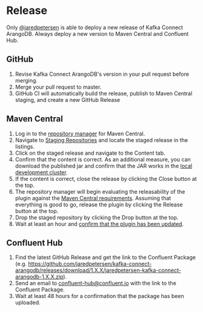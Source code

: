 # Release
Only [@jaredpetersen](https://github.com/jaredpetersen) is able to deploy a new release of Kafka Connect ArangoDB. Always deploy a new version to Maven Central and Confluent Hub.

## GitHub
1. Revise Kafka Connect ArangoDB's version in your pull request before merging.
2. Merge your pull request to master.
3. GitHub CI will automatically build the release, publish to Maven Central staging, and create a new GitHub Release

## Maven Central
1. Log in to the [repository manager](https://oss.sonatype.org/) for Maven Central.
2. Navigate to [Staging Repositories](https://oss.sonatype.org/#stagingRepositories) and locate the staged release in the listings.
3. Click on the staged release and navigate to the Content tab.
4. Confirm that the content is correct. As an additional measure, you can download the published jar and confirm that the JAR works in the [local development cluster](/docs/development).
5. If the content is correct, close the release by clicking the Close button at the top.
6. The repository manager will begin evaluating the releasability of the plugin against the [Maven Central requirements](https://central.sonatype.org/pages/requirements.html). Assuming that everything is good to go, release the plugin by clicking the Release button at the top.
7. Drop the staged repository by clicking the Drop button at the top.
8. Wait at least an hour and [confirm that the plugin has been updated](https://search.maven.org/search?q=g:io.github.jaredpetersen%20AND%20a:kafka-connect-arangodb&core=gav).

## Confluent Hub
1. Find the latest GitHub Release and get the link to the Confluent Package (e.g. https://github.com/jaredpetersen/kafka-connect-arangodb/releases/download/1.X.X/jaredpetersen-kafka-connect-arangodb-1.X.X.zip).
2. Send an email to [confluent-hub@confluent.io](mailto:confluent-hub@confluent.io?Subject=Kafka%20Connect%20ArangoDB%20Plugin%20--%20New%20Version%20Submission) with the link to the Confluent Package.
3. Wait at least 48 hours for a confirmation that the package has been uploaded.
